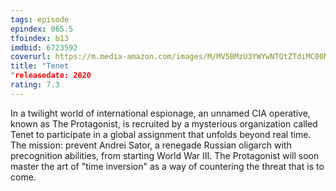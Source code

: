 ```yaml
---
tags: episode
epindex: 065.5
tfoindex: b13
imdbid: 6723592
coverurl: https://m.media-amazon.com/images/M/MV5BMzU3YWYwNTQtZTdiMC00NjY5LTlmMTMtZDFlYTEyODBjMTk5XkEyXkFqcGdeQXVyMTkxNjUyNQ@@._V1_SY300_CR0,0,202,300_.jpg
title: "Tenet
"releasedate: 2020
rating: 7.3
---
```


In a twilight world of international espionage, an unnamed CIA operative, known as The Protagonist, is recruited by a mysterious organization called Tenet to participate in a global assignment that unfolds beyond real time. The mission: prevent Andrei Sator, a renegade Russian oligarch with precognition abilities, from starting World War III. The Protagonist will soon master the art of "time inversion" as a way of countering the threat that is to come.